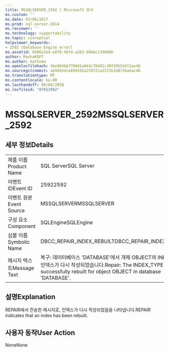 ```yaml
---
title: MSSQLSERVER_2592 | Microsoft 문서
ms.custom: ''
ms.date: 03/06/2017
ms.prod: sql-server-2014
ms.reviewer: ''
ms.technology: supportability
ms.topic: conceptual
helpviewer_keywords:
- 2592 (Database Engine error)
ms.assetid: 8406a3a4-e8f0-46f4-a262-084bc119600b
author: MashaMSFT
ms.author: mathoma
ms.openlocfilehash: 3be864bb770681e043c70481c30f2955d2f2ae48
ms.sourcegitcommit: ad4d92dce894592a259721a1571b1d8736abacdb
ms.translationtype: MT
ms.contentlocale: ko-KR
ms.lasthandoff: 08/04/2020
ms.locfileid: "87653902"
---
```

# <a name="mssqlserver_2592"></a><span data-ttu-id="10c96-102">MSSQLSERVER_2592</span><span class="sxs-lookup"><span data-stu-id="10c96-102">MSSQLSERVER_2592</span></span>
    
## <a name="details"></a><span data-ttu-id="10c96-103">세부 정보</span><span class="sxs-lookup"><span data-stu-id="10c96-103">Details</span></span>  
  
|||  
|-|-|  
|<span data-ttu-id="10c96-104">제품 이름</span><span class="sxs-lookup"><span data-stu-id="10c96-104">Product Name</span></span>|<span data-ttu-id="10c96-105">SQL Server</span><span class="sxs-lookup"><span data-stu-id="10c96-105">SQL Server</span></span>|  
|<span data-ttu-id="10c96-106">이벤트 ID</span><span class="sxs-lookup"><span data-stu-id="10c96-106">Event ID</span></span>|<span data-ttu-id="10c96-107">2592</span><span class="sxs-lookup"><span data-stu-id="10c96-107">2592</span></span>|  
|<span data-ttu-id="10c96-108">이벤트 원본</span><span class="sxs-lookup"><span data-stu-id="10c96-108">Event Source</span></span>|<span data-ttu-id="10c96-109">MSSQLSERVER</span><span class="sxs-lookup"><span data-stu-id="10c96-109">MSSQLSERVER</span></span>|  
|<span data-ttu-id="10c96-110">구성 요소</span><span class="sxs-lookup"><span data-stu-id="10c96-110">Component</span></span>|<span data-ttu-id="10c96-111">SQLEngine</span><span class="sxs-lookup"><span data-stu-id="10c96-111">SQLEngine</span></span>|  
|<span data-ttu-id="10c96-112">심볼 이름</span><span class="sxs-lookup"><span data-stu-id="10c96-112">Symbolic Name</span></span>|<span data-ttu-id="10c96-113">DBCC_REPAIR_INDEX_REBUILT</span><span class="sxs-lookup"><span data-stu-id="10c96-113">DBCC_REPAIR_INDEX_REBUILT</span></span>|  
|<span data-ttu-id="10c96-114">메시지 텍스트</span><span class="sxs-lookup"><span data-stu-id="10c96-114">Message Text</span></span>|<span data-ttu-id="10c96-115">복구: 데이터베이스 'DATABASE'에서 개체 OBJECT의 INDEX_TYPE 인덱스가 다시 작성되었습니다.</span><span class="sxs-lookup"><span data-stu-id="10c96-115">Repair: The INDEX_TYPE index successfully rebuilt for object OBJECT in database 'DATABASE'.</span></span>|  
  
## <a name="explanation"></a><span data-ttu-id="10c96-116">설명</span><span class="sxs-lookup"><span data-stu-id="10c96-116">Explanation</span></span>  
 <span data-ttu-id="10c96-117">REPAIR에서 전송한 메시지로, 인덱스가 다시 작성되었음을 나타냅니다.</span><span class="sxs-lookup"><span data-stu-id="10c96-117">REPAIR indicates that an index has been rebuilt.</span></span>  
  
## <a name="user-action"></a><span data-ttu-id="10c96-118">사용자 동작</span><span class="sxs-lookup"><span data-stu-id="10c96-118">User Action</span></span>  
 <span data-ttu-id="10c96-119">None</span><span class="sxs-lookup"><span data-stu-id="10c96-119">None</span></span>  
  
  
